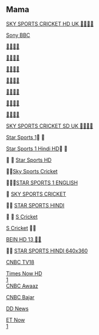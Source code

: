 
  
## Mama

[SKY SPORTS CRICKET HD UK 👋🚀🚀👋 ](http://mlsh1.com:2086/iptvreal/55225/129)

[Sony BBC](http://portal.simiptv.co.uk:8080/alipajiuk/oRGQpcPAkZ/652)

[👋🚀🚀👋 ](http://mlsh1.com:2086/iptvreal/55225/11)

[👋🚀🚀👋 ](http://mlsh1.com:2086/iptvreal/55225/136)

[👋🚀🚀👋 ](http://mlsh1.com:2086/iptvreal/55225/131428)

[👋🚀🚀👋 ](http://flussonic.finetv.xyz/auth?channel=StarSports1English&authorization=b12eb0ec0130e987278877128ea42934&server=1)

[👋🚀🚀👋 ](http://flussonic.finetv.xyz/auth?channel=StarSports1Hindi&authorization=b12eb0ec0130e987278877128ea42934&server=1)

[👋🚀🚀👋 ](http://flussonic.finetv.xyz/auth?channel=Bein13&authorization=b12eb0ec0130e987278877128ea42934&server=1)

[👋🚀🚀👋 ](http://magco.rip:8000/41687585354413/41787452632984/85511)

[SKY SPORTS CRICKET SD UK 👋🚀🚀👋 ](http://mlsh1.com:2086/iptvreal/55225/136)

[Star Sports 1](http://iptv.kitv.live:1935/live/Shari/MTV-P/53.m3u8)👋 👋

[Star Sports 1 Hindi HD](http://xtrm.rtload.be:8999/jaykhantest/JVJNDFLJGVNFDSLK/7)👋 👋

👋 👋 [Star Sports HD](http://66.northerniptv.ca:8000/live/george/george123/201)

👋👋[Sky Sports Cricket](http://66.northerniptv.ca:8000/golden123/golden123/205)
 
🚀🚀👋[STAR SPORTS 1 ENGLISH](http://flussonic.finetv.xyz/auth?channel=StarSports1English&authorization=b12eb0ec0130e987278877128ea42934&server=1)

👋 [SKY SPORTS CRICKET](http://f.ok2.se:8000/victor1/victor123/205)

👋👋 [STAR SPORTS HINDI ](http://66.northerniptv.ca:8000/golden123/golden123/201)

👋 👋 [S Cricket](http://66.northerniptv.ca:8000/golden123/golden123/81947)

[S Cricket](http://f.ok2.se:8000/victor1/victor123/81947) 🚀🚀

[BEIN HD 13 🚀🚀](http://66.northerniptv.ca:8000/golden123/golden123/74478)

👋👋 [STAR SPORTS HINDI 640x360 ](http://66.northerniptv.ca:8000/golden123/golden123/202)


[CNBC TV18](https://cnbctv18-lh.akamaihd.net/i/cnbctv18_1@174868/index_5_av-p.m3u8)			
					
[Times Now HD](https://timesnow-lh.akamaihd.net/i/TNHD_1@129288/master.m3u8)	
[	1	](http://timesnow-lh.akamaihd.net/i/TNHD_1@129288/index_720_av-p.m3u8)			
[CNBC Awaaz](https://cnbcawaaz-lh.akamaihd.net/i/cnbcawaaz_1@174872/index_5_av-p.m3u8)		
					
[CNBC Bajar	](https://cnbcbazar-lh.akamaihd.net/i/cnbcbajar_1@178933/index_5_av-p.m3u8)		
					
[DD News](https://nicls1-lh.akamaihd.net/i/ddnews_1@409133/master.m3u8)			
					
[ET Now	](https://etnowweblive-lh.akamaihd.net/i/ETN_1@348070/index_576_av-b.m3u8)	
	[1](https://etnowweblive-lh.akamaihd.net/i/ETN_1@348070/master.m3u8)		





